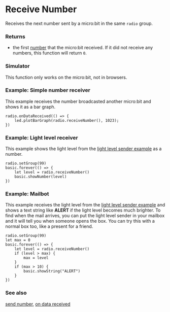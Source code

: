 # Receive Number

Receives the next number sent by a micro:bit in the same ``radio`` group.

### Returns

* the first  [number](/reference/types/number) that the micro:bit received. If it did not receive any numbers, this function will return `0`.

### Simulator

This function only works on the micro:bit, not in browsers.

### Example: Simple number receiver

This example receives the number broadcasted another micro:bit and shows it
as a bar graph.

```blocks
radio.onDataReceived(() => {
    led.plotBarGraph(radio.receiveNumber(), 1023);
})
```

### Example: Light level receiver 

This example shows the light level from the [light level sender example](/reference/input/send-number)
as a number.

```blocks
radio.setGroup(99)
basic.forever(() => {
    let level = radio.receiveNumber()
    basic.showNumber(level)
})
```

### Example: Mailbot

This example receives the light level from the [light level sender example](/reference/input/send-number)
and shows a text string like **ALERT** if the light level becomes much brighter.
To find when the mail arrives, you can put the light level sender in your mailbox and it will
tell you when someone opens the box. You can try this with a normal
box too, like a present for a friend.

```blocks
radio.setGroup(99)
let max = 0
basic.forever(() => {
    let level = radio.receiveNumber()
    if (level > max) {
        max = level
    }
    if (max > 10) {
        basic.showString("ALERT")
    }
})
```

### See also

[send number](/reference/input/send-number), [on data received](/reference/radio/on-data-received)


